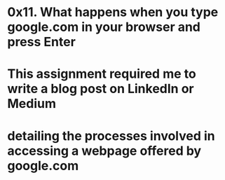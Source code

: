 # 0x11. What happens when you type google.com in your browser and press Enter

# This assignment required me to write a blog post on LinkedIn or Medium 
# detailing the processes involved in accessing a webpage offered by google.com
